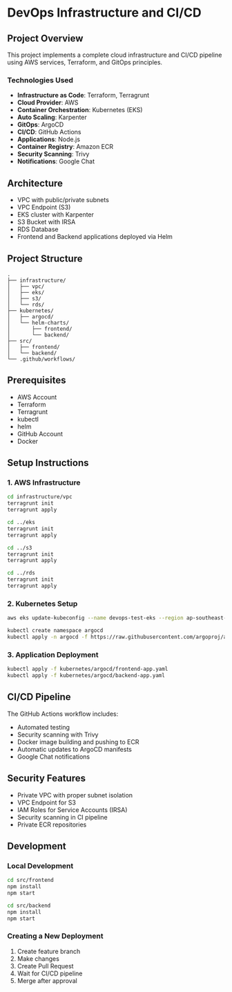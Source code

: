 # DevOps Infrastructure and CI/CD

## Project Overview
This project implements a complete cloud infrastructure and CI/CD pipeline using AWS services, Terraform, and GitOps principles.

### Technologies Used
- **Infrastructure as Code**: Terraform, Terragrunt
- **Cloud Provider**: AWS
- **Container Orchestration**: Kubernetes (EKS)
- **Auto Scaling**: Karpenter
- **GitOps**: ArgoCD
- **CI/CD**: GitHub Actions
- **Applications**: Node.js
- **Container Registry**: Amazon ECR
- **Security Scanning**: Trivy
- **Notifications**: Google Chat

## Architecture
- VPC with public/private subnets
- VPC Endpoint (S3)
- EKS cluster with Karpenter
- S3 Bucket with IRSA
- RDS Database
- Frontend and Backend applications deployed via Helm

## Project Structure
```
.
├── infrastructure/
│   ├── vpc/
│   ├── eks/      
│   ├── s3/
│   └── rds/
├── kubernetes/
│   ├── argocd/
│   └── helm-charts/
│       ├── frontend/
│       └── backend/
├── src/
│   ├── frontend/
│   └── backend/
└── .github/workflows/
```

## Prerequisites
- AWS Account
- Terraform
- Terragrunt
- kubectl
- helm
- GitHub Account
- Docker

## Setup Instructions

### 1. AWS Infrastructure
```bash
cd infrastructure/vpc
terragrunt init
terragrunt apply

cd ../eks
terragrunt init
terragrunt apply

cd ../s3
terragrunt init
terragrunt apply

cd ../rds
terragrunt init
terragrunt apply
```

### 2. Kubernetes Setup
```bash
aws eks update-kubeconfig --name devops-test-eks --region ap-southeast-1

kubectl create namespace argocd
kubectl apply -n argocd -f https://raw.githubusercontent.com/argoproj/argo-cd/stable/manifests/install.yaml
```

### 3. Application Deployment
```bash
kubectl apply -f kubernetes/argocd/frontend-app.yaml
kubectl apply -f kubernetes/argocd/backend-app.yaml
```

## CI/CD Pipeline
The GitHub Actions workflow includes:
- Automated testing
- Security scanning with Trivy
- Docker image building and pushing to ECR
- Automatic updates to ArgoCD manifests
- Google Chat notifications

## Security Features
- Private VPC with proper subnet isolation
- VPC Endpoint for S3
- IAM Roles for Service Accounts (IRSA)
- Security scanning in CI pipeline
- Private ECR repositories

## Development

### Local Development
```bash
cd src/frontend
npm install
npm start

cd src/backend
npm install
npm start
```

### Creating a New Deployment
1. Create feature branch
2. Make changes
3. Create Pull Request
4. Wait for CI/CD pipeline
5. Merge after approval
